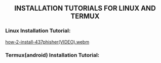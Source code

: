 <h2 align="center">INSTALLATION TUTORIALS FOR LINUX AND TERMUX</h2>

### Linux Installation Tutorial:
[how-2-install-437phisher(VIDEO).webm](https://github.com/RenderBolt96/437Phisher/assets/165334302/0715f1ae-45c0-4d59-ab5d-d0de96f86e3d)

### Termux(android) Installation Tutorial:
